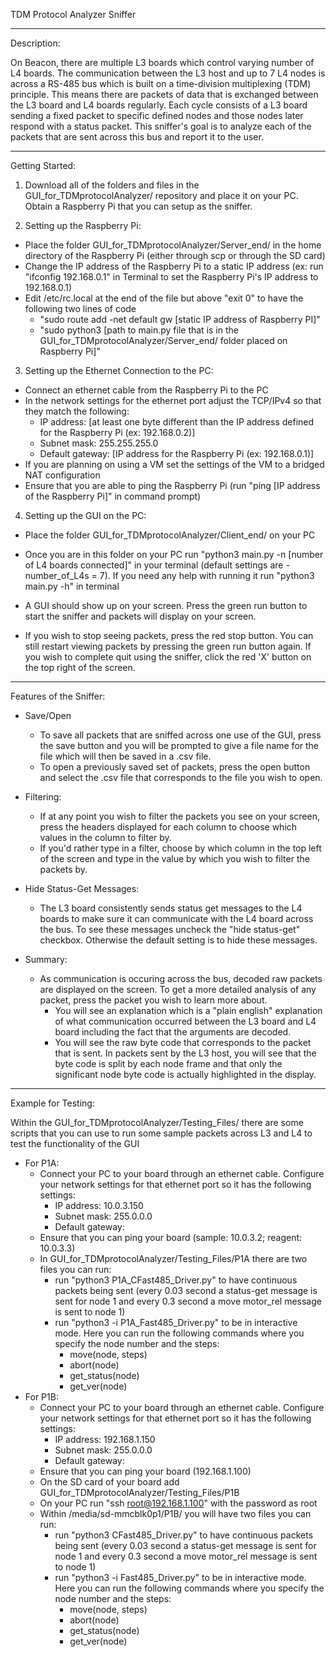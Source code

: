 TDM Protocol Analyzer Sniffer


*************************************************************************************************************************************************************************************************************************************
Description: 

On Beacon, there are multiple L3 boards which control varying number of L4 boards. The communication between the L3 host and up to 7 L4 nodes is across a RS-485 bus which is built on a time-division multiplexing (TDM) principle. This means there are packets of data that is exchanged between the L3 board and L4 boards regularly. Each cycle consists of a L3 board sending a fixed packet to specific defined nodes and those nodes later respond with a status packet. This sniffer's goal is to analyze each of the packets that are sent across this bus and report it to the user. 

*************************************************************************************************************************************************************************************************************************************
Getting Started: 

1. Download all of the folders and files in the GUI_for_TDMprotocolAnalyzer/ repository and place it on your PC. Obtain a Raspberry Pi that you can setup as the sniffer. 

2. Setting up the Raspberry Pi:
- Place the folder GUI_for_TDMprotocolAnalyzer/Server_end/ in the home directory of the Raspberry Pi (either through scp or through the SD card)
- Change the IP address of the Raspberry Pi to a static IP address (ex: run "ifconfig 192.168.0.1" in Terminal to set the Raspberry Pi's IP address to 192.168.0.1)
- Edit /etc/rc.local at the end of the file but above "exit 0" to have the following two lines of code
    - "sudo route add -net default gw [static IP address of Raspberry PI]"
    - "sudo python3 [path to main.py file that is in the GUI_for_TDMprotocolAnalyzer/Server_end/ folder placed on Raspberry Pi]"

3. Setting up the Ethernet Connection to the PC:
- Connect an ethernet cable from the Raspberry Pi to the PC
- In the network settings for the ethernet port adjust the TCP/IPv4 so that they match the following:
    - IP address: [at least one byte different than the IP address defined for the Raspberry Pi (ex: 192.168.0.2)]
    - Subnet mask: 255.255.255.0
    - Default gateway: [IP address for the Raspberry Pi (ex: 192.168.0.1)]
- If you are planning on using a VM set the settings of the VM to a bridged NAT configuration
- Ensure that you are able to ping the Raspberry Pi (run "ping [IP address of the Raspberry Pi]" in command prompt)

4. Setting up the GUI on the PC:
- Place the folder GUI_for_TDMprotocolAnalyzer/Client_end/ on your PC
- Once you are in this folder on your PC run "python3 main.py -n [number of L4 boards connected]" in your terminal (default settings are -number_of_L4s = 7). If you need any help with running it run "python3 main.py -h" in terminal

- A GUI should show up on your screen. Press the green run button to start the sniffer and packets will display on your screen. 
- If you wish to stop seeing packets, press the red stop button. You can still restart viewing packets by pressing the green run button again. If you wish to complete quit using the sniffer, click the red 'X' button on the top right of the screen. 

*************************************************************************************************************************************************************************************************************************************
Features of the Sniffer:

- Save/Open
    - To save all packets that are sniffed across one use of the GUI, press the save button and you will be prompted to give a file name for the file which will then be saved in a .csv file. 
    - To open a previously saved set of packets, press the open button and select the .csv file that corresponds to the file you wish to open. 

- Filtering: 
    - If at any point you wish to filter the packets you see on your screen, press the headers displayed for each column to choose which values in the column to filter by. 
    - If you'd rather type in a filter, choose by which column in the top left of the screen and type in the value by which you wish to filter the packets by. 

- Hide Status-Get Messages:
    - The L3 board consistently sends status get messages to the L4 boards to make sure it can communicate with the L4 board across the bus. To see these messages uncheck the "hide status-get" checkbox. Otherwise the default setting is to hide these messages.

- Summary:
    - As communication is occuring across the bus, decoded raw packets are displayed on the screen. To get a more detailed analysis of any packet, press the packet you wish to learn more about. 
        - You will see an explanation which is a "plain english" explanation of what communication occurred between the L3 board and L4 board including the fact that the arguments are decoded.
        - You will see the raw byte code that corresponds to the packet that is sent. In packets sent by the L3 host, you will see that the byte code is split by each node frame and that only the significant node byte code is actually highlighted in the display. 

*************************************************************************************************************************************************************************************************************************************
Example for Testing: 

Within the GUI_for_TDMprotocolAnalyzer/Testing_Files/ there are some scripts that you can use to run some sample packets across L3 and L4 to test the functionality of the GUI
- For P1A:
    - Connect your PC to your board through an ethernet cable. Configure your network settings for that ethernet port so it has the following settings:
        - IP address: 10.0.3.150
        - Subnet mask: 255.0.0.0
        - Default gateway: 
    - Ensure that you can ping your board (sample: 10.0.3.2; reagent: 10.0.3.3)
    - In GUI_for_TDMprotocolAnalyzer/Testing_Files/P1A there are two files you can run:
        - run "python3 P1A_CFast485_Driver.py" to have continuous packets being sent (every 0.03 second a status-get message is sent for node 1 and every 0.3 second a move motor_rel message is sent to node 1)
        - run "python3 -i P1A_Fast485_Driver.py" to be in interactive mode. Here you can run the following commands where you specify the node number and the steps:
            - move(node, steps)
            - abort(node)
            - get_status(node)
            - get_ver(node)
- For P1B:
    - Connect your PC to your board through an ethernet cable. Configure your network settings for that ethernet port so it has the following settings:
        - IP address: 192.168.1.150
        - Subnet mask: 255.0.0.0
        - Default gateway: 
    - Ensure that you can ping your board (192.168.1.100)
    - On the SD card of your board add GUI_for_TDMprotocolAnalyzer/Testing_Files/P1B
    - On your PC run "ssh root@192.168.1.100" with the password as root
    - Within /media/sd-mmcblk0p1/P1B/ you will have two files you can run:
        - run "python3 CFast485_Driver.py" to have continuous packets being sent (every 0.03 second a status-get message is sent for node 1 and every 0.3 second a move motor_rel message is sent to node 1)
        - run "python3 -i Fast485_Driver.py" to be in interactive mode. Here you can run the following commands where you specify the node number and the steps:
            - move(node, steps)
            - abort(node)
            - get_status(node)
            - get_ver(node)


